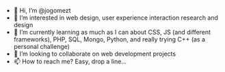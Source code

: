 - 👋 Hi, I’m @jogomezt
- 👀 I’m interested in web design, user experience interaction research and design
- 🌱 I’m currently learning as much as I can about CSS, JS (and different frameworks), PHP, SQL, Mongo, Python, and really trying C++ (as a personal challenge)
- 💞️ I’m looking to collaborate on web development projects
- 📫 How to reach me? Easy, drop a line...

<!---
jogomezt/jogomezt is a ✨ special ✨ repository because its `README.md` (this file) appears on your GitHub profile.
You can click the Preview link to take a look at your changes.
--->
